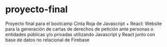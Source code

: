 # proyecto-final

Proyecto final para el bootcamp Cinta Roja de Javascript + React: Website para la generación de cartas de derechos de petición ante personas o entidades públicas y/o privadas utilizando Javascript y React junto con base de datos no relacional de Firebase 
